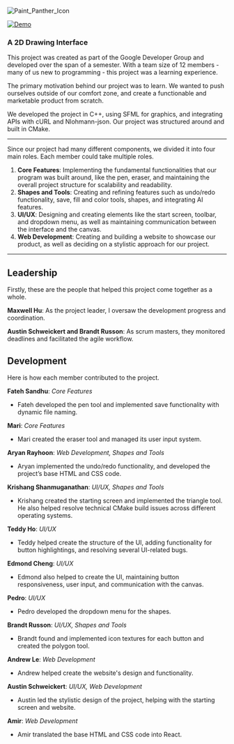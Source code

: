 ![Paint_Panther_Icon](https://github.com/user-attachments/assets/40fa7865-ffd2-4548-914a-9d481ed08e06)

[![Demo](https://img.youtube.com/vi/3FMNZOCZHpk/maxresdefault.jpg)](https://youtu.be/3FMNZOCZHpk)


### A 2D Drawing Interface

This project was created as part of the Google Developer Group and developed over the span of a semester. With a team size of 12 members - many of us new to programming - this project was a learning experience.

The primary motivation behind our project was to learn. We wanted to push ourselves outside of our comfort zone, and create a functionable and marketable product from scratch. 

We developed the project in C++, using SFML for graphics, and integrating APIs with cURL and Nlohmann-json. Our project was structured around and built in CMake. 

---

Since our project had many different components, we divided it into four main roles. Each member could take multiple roles.
1. **Core Features**: Implementing the fundamental functionalities that our program was built around, like the pen, eraser, and maintaining the overall project structure for scalability and readability. 
2. **Shapes and Tools**: Creating and refining features such as undo/redo functionality, save, fill and color tools, shapes, and integrating AI features.
3. **UI/UX**: Designing and creating elements like the start screen, toolbar, and dropdown menu, as well as maintaining communication between the interface and the canvas.
4. **Web Development**: Creating and building a website to showcase our product, as well as deciding on a stylistic approach for our project.

---

## Leadership

Firstly, these are the people that helped this project come together as a whole.

**Maxwell Hu**: As the project leader, I oversaw the development progress and coordination. 

**Austin Schweickert and Brandt Russon**: As scrum masters, they monitored deadlines and facilitated the agile workflow. 

## Development

Here is how each member contributed to the project. 

**Fateh Sandhu**: _Core Features_
- Fateh developed the pen tool and implemented save functionality with dynamic file naming.

**Mari**: _Core Features_
- Mari created the eraser tool and managed its user input system.

**Aryan Rayhoon**: _Web Development, Shapes and Tools_
- Aryan implemented the undo/redo functionality, and developed the project’s base HTML and CSS code.

**Krishang Shanmuganathan**: _UI/UX, Shapes and Tools_
- Krishang created the starting screen and implemented the triangle tool. He also helped resolve technical CMake build issues across different operating systems.

**Teddy Ho**: _UI/UX_
- Teddy helped create the structure of the UI, adding functionality for button highlightings, and resolving several UI-related bugs.

**Edmond Cheng**: _UI/UX_
- Edmond also helped to create the UI, maintaining button responsiveness, user input, and communication with the canvas.

**Pedro**: _UI/UX_
- Pedro developed the dropdown menu for the shapes.

**Brandt Russon**: _UI/UX, Shapes and Tools_
- Brandt found and implemented icon textures for each button and created the polygon tool.

**Andrew Le**: _Web Development_
- Andrew helped create the website's design and functionality.

**Austin Schweickert**: _UI/UX, Web Development_
- Austin led the stylistic design of the project, helping with the starting screen and website.

**Amir**: _Web Development_
- Amir translated the base HTML and CSS code into React.
